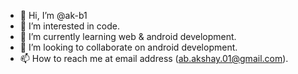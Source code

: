 - 👋 Hi, I’m @ak-b1
- 👀 I’m interested in code.
- 🌱 I’m currently learning web & android development.
- 💞️ I’m looking to collaborate on android development.
- 📫 How to reach me at email address (ab.akshay.01@gmail.com).

<!---
ak-b1/ak-b1 is a ✨ special ✨ repository because its `README.md` (this file) appears on your GitHub profile.
You can click the Preview link to take a look at your changes.
--->
